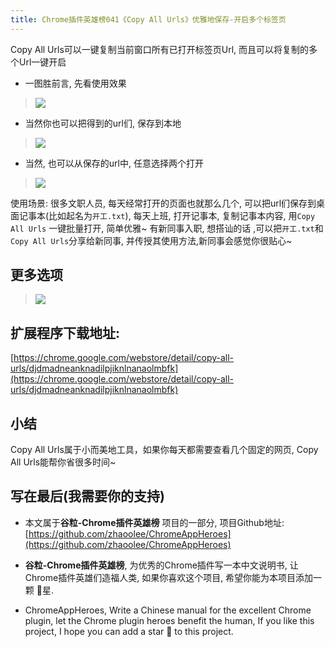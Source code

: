```yaml
---
title: Chrome插件英雄榜041《Copy All Urls》优雅地保存-开启多个标签页
---
```


Copy All Urls可以一键复制当前窗口所有已打开标签页Url, 而且可以将复制的多个Url一键开启

- 一图胜前言, 先看使用效果

> ![](https://www.v2fy.com/asset/041_copy_all_urls/7426231bb2014e0884e03e3f0d3b5464.gif)

- 当然你也可以把得到的url们, 保存到本地

> ![](https://www.v2fy.com/asset/041_copy_all_urls/abb64d7076014e34a4b81377bef1ec1b.gif)

- 当然, 也可以从保存的url中, 任意选择两个打开
> ![](https://www.v2fy.com/asset/041_copy_all_urls/0f38c4f78b6f4b468c5f27d99cc00c77.gif)

使用场景: 很多文职人员, 每天经常打开的页面也就那么几个, 可以把url们保存到桌面记事本(比如起名为`开工.txt`), 每天上班, 打开记事本, 复制记事本内容, 用`Copy All Urls` 一键批量打开, 简单优雅~ 有新同事入职, 想搭讪的话 ,可以把`开工.txt`和`Copy All Urls`分享给新同事, 并传授其使用方法,新同事会感觉你很贴心~

## 更多选项


> ![](https://www.v2fy.com/asset/041_copy_all_urls/c14833d8d02a4be680a6cd2752257b8c.png)


## 扩展程序下载地址:

[https://chrome.google.com/webstore/detail/copy-all-urls/djdmadneanknadilpjiknlnanaolmbfk](https://chrome.google.com/webstore/detail/copy-all-urls/djdmadneanknadilpjiknlnanaolmbfk)


## 小结

Copy All Urls属于小而美地工具，如果你每天都需要查看几个固定的网页, Copy All Urls能帮你省很多时间~



## 写在最后(我需要你的支持)

- 本文属于**谷粒-Chrome插件英雄榜** 项目的一部分, 项目Github地址: [https://github.com/zhaoolee/ChromeAppHeroes](https://github.com/zhaoolee/ChromeAppHeroes)

- **谷粒-Chrome插件英雄榜**, 为优秀的Chrome插件写一本中文说明书, 让Chrome插件英雄们造福人类, 如果你喜欢这个项目, 希望你能为本项目添加一颗 🌟星.

- ChromeAppHeroes, Write a Chinese manual for the excellent Chrome plugin, let the Chrome plugin heroes benefit the human, If you like this project, I hope you can add a star 🌟 to this project.
